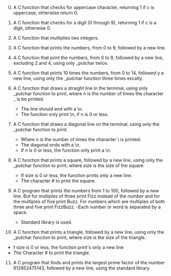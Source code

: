 0. A C function that checks for uppercase character, returning 1 if c is uppercase, otherwise return 0.

1. A C function that checks for a digit (0 through 9), returning 1 if c is a digit, otherwise 0.

2. A C function that multiplies two integers.

3. A C function that prints the numbers, from 0 to 9, followed by a new line.

4. A C function that print the numbers, from 0 to 9, followed by a new line, excluding 2 and 4, using only _putchar twice.

5. A C function that prints 10 times the numbers, from 0 to 14, followed y a new line, using only the _putchar function three times excatly.

6. A C function that draws a straight line in the terminal, using only _putchar function to print, where n is the number of times the character _ is be printed.
   - The line should end with a \n.
   - The function only print \n, if n is 0 or less.

7. A C function that draws a diagonal line on the terminal, using only the _putchar function to print.
   - Where n is the number of times the character \ is printed.
   - The diagonal ends with a \n.
   - If n is 0 or less, the function only print a \n.

8. A C function that prints a square, followed by a new line, using only the _putchar function to print, where size is the size of the square.
   - If size is 0 or less, the function prints only a new line.
   - The character # to print the square.

9. A C program that prints the numbers from 1 to 100, followed by a new line. But for multiples of three print Fizz instead of the number and for the multiples of five print Buzz. For numbers which are multiples of both three and five print FizzBuzz.
   -Each number or word is separated by a space.
   - Standard library is used.

10. A C function that prints a triangle, followed by a new line, using only the _putchar function to print, where size is the size of the triangle.
   - f size is 0 or less, the function print's only a new line  
   - The Character # to print the triangle.

11. A C program that finds and prints the largest prime factor of the number 612852475143, followed by a new line, using the standard library.
